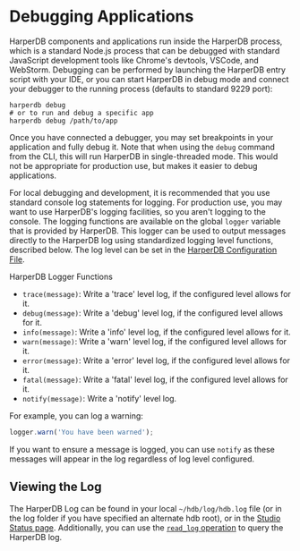 # Debugging Applications

HarperDB components and applications run inside the HarperDB process, which is a standard Node.js process that can be debugged with standard JavaScript development tools like Chrome's devtools, VSCode, and WebStorm. Debugging can be performed by launching the HarperDB entry script with your IDE, or you can start HarperDB in debug mode and connect your debugger to the running process (defaults to standard 9229 port):
```
harperdb debug
# or to run and debug a specific app
harperdb debug /path/to/app
```

Once you have connected a debugger, you may set breakpoints in your application and fully debug it. Note that when using the `debug` command from the CLI, this will run HarperDB in single-threaded mode. This would not be appropriate for production use, but makes it easier to debug applications.

For local debugging and development, it is recommended that you use standard console log statements for logging. For production use, you may want to use HarperDB's logging facilities, so you aren't logging to the console. The logging functions are available on the global `logger` variable that is provided by HarperDB. This logger can be used to output messages directly to the HarperDB log using standardized logging level functions, described below. The log level can be set in the [HarperDB Configuration File](../configuration.md).

HarperDB Logger Functions
* `trace(message)`: Write a 'trace' level log, if the configured level allows for it.
* `debug(message)`: Write a 'debug' level log, if the configured level allows for it.
* `info(message)`: Write a 'info' level log, if the configured level allows for it.
* `warn(message)`: Write a 'warn' level log, if the configured level allows for it.
* `error(message)`: Write a 'error' level log, if the configured level allows for it.
* `fatal(message)`: Write a 'fatal' level log, if the configured level allows for it.
* `notify(message)`: Write a 'notify' level log.

For example, you can log a warning:
```javascript
logger.warn('You have been warned');
```
If you want to ensure a message is logged, you can use `notify` as these messages will appear in the log regardless of log level configured.

## Viewing the Log

The HarperDB Log can be found in your local `~/hdb/log/hdb.log` file (or in the log folder if you have specified an alternate hdb root), or in the [Studio Status page](../harperdb-studio/instance-metrics.md). Additionally, you can use the [`read_log` operation](https://api.harperdb.io/#7f718dd1-afa5-49ce-bc0c-564e17b1c9cf) to query the HarperDB log.

